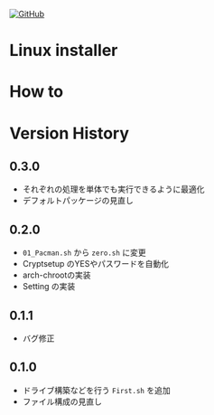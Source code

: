 <a href="LICENSE" alt="MIT License"><img alt="GitHub" src="https://img.shields.io/github/license/toshiki670/linux_installer?style=flat-square"></a>

# Linux installer

# How to

# Version History
## 0.3.0
- それぞれの処理を単体でも実行できるように最適化
- デフォルトパッケージの見直し

## 0.2.0
- `01_Pacman.sh` から `zero.sh` に変更
- Cryptsetup のYESやパスワードを自動化
- arch-chrootの実装
- Setting の実装

## 0.1.1
- バグ修正

## 0.1.0
- ドライブ構築などを行う `First.sh` を追加
- ファイル構成の見直し
